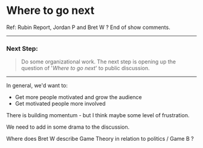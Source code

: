 # Where to go next

Ref: Rubin Report, Jordan P and Bret W ? End of show comments.

---
### Next Step:
> Do some organizational work. The next step is opening up the question of '_Where to go next_' to public discussion.
---  

In general, we'd want to:
- Get more people motivated and grow the audience 
- Get motivated people more involved

There is building momentum - but I think maybe some level of frustration.

We need to add in some drama to the discussion.

Where does Bret W describe Game Theory in relation to politics / Game B ?

